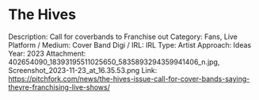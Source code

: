 # The Hives

Description: Call for coverbands to Franchise out
Category: Fans, Live
Platform / Medium: Cover Band
Digi / IRL: IRL
Type: Artist
Approach: Ideas
Year: 2023
Attachment: 402654090_18393195511025650_5835893294359941406_n.jpg, Screenshot_2023-11-23_at_16.35.53.png
Link: https://pitchfork.com/news/the-hives-issue-call-for-cover-bands-saying-theyre-franchising-live-shows/